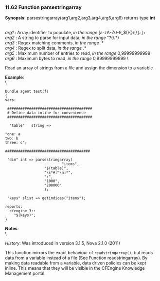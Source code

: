 ### 11.62 Function parsestringarray

**Synopsis**: parsestringarray(arg1,arg2,arg3,arg4,arg5,arg6) returns
type **int**

\
 *arg1* : Array identifier to populate, *in the range*
[a-zA-Z0-9\_\$(){}\\[\\].:]+ \
 *arg2* : A string to parse for input data, *in the range* "?(/.\*) \
 *arg3* : Regex matching comments, *in the range* .\* \
 *arg4* : Regex to split data, *in the range* .\* \
 *arg5* : Maximum number of entries to read, *in the range*
0,99999999999 \
 *arg6* : Maximum bytes to read, *in the range* 0,99999999999 \

Read an array of strings from a file and assign the dimension to a
variable

**Example**:\
 \

    bundle agent test(f) 
    {
    vars:

     #######################################
     # Define data inline for convenience
     #######################################

      "table"   string => 

    "one: a
    two: b
    three: c";

    #######################################

     "dim" int => parsestringarray(
                              "items",
                      "$(table)",
                      "\s*#[^\n]*",
                      ":",
                      "1000",
                      "200000"
                      );

     "keys" slist => getindices("items");

    reports:
      cfengine_3::
        "$(keys)";
    }

**Notes**:\
 \

*History*: Was introduced in version 3.1.5, Nova 2.1.0 (2011)

This function mirrors the exact behaviour of `readstringarray()`, but
reads data from a variable instead of a file (See Function
readstringarray). By making data readable from a variable, data driven
policies can be kept inline. This means that they will be visible in the
CFEngine Knowledge Management portal.

